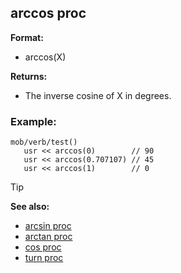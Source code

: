 ## arccos proc

**Format:**
+   arccos(X)

**Returns:**
+   The inverse cosine of X in degrees.
### Example:

``` dm
mob/verb/test()
   usr << arccos(0)        // 90
   usr << arccos(0.707107) // 45
   usr << arccos(1)        // 0
```

> [!TIP] 
> **See also:**
> +   [arcsin proc](/ref/proc/arcsin.md) 
> +   [arctan proc](/ref/proc/arctan.md) 
> +   [cos proc](/ref/proc/cos.md) 
> +   [turn proc](/ref/proc/turn.md) 